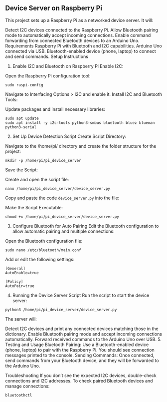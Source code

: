 ## Device Server on Raspberry Pi
This project sets up a Raspberry Pi as a networked device server. It will:

Detect I2C devices connected to the Raspberry Pi.
Allow Bluetooth pairing mode to automatically accept incoming connections.
Enable command forwarding from connected Bluetooth devices to an Arduino Uno.
Requirements
Raspberry Pi with Bluetooth and I2C capabilities.
Arduino Uno connected via USB.
Bluetooth-enabled device (phone, laptop) to connect and send commands.
Setup Instructions
1. Enable I2C and Bluetooth on Raspberry Pi
Enable I2C:

Open the Raspberry Pi configuration tool:
```
sudo raspi-config
```
Navigate to Interfacing Options > I2C and enable it.
Install I2C and Bluetooth Tools:

Update packages and install necessary libraries:
```
sudo apt update
sudo apt install -y i2c-tools python3-smbus bluetooth bluez blueman python3-serial
```
2. Set Up Device Detection Script
Create Script Directory:

Navigate to the /home/pi/ directory and create the folder structure for the project:
```
mkdir -p /home/pi/pi_device_server
```
Save the Script:

Create and open the script file:

```
nano /home/pi/pi_device_server/device_server.py
```
Copy and paste the code ```device_server.py``` into the file:


Make the Script Executable:

```
chmod +x /home/pi/pi_device_server/device_server.py
```
3. Configure Bluetooth for Auto Pairing
Edit the Bluetooth configuration to allow automatic pairing and multiple connections:

Open the Bluetooth configuration file:

```
sudo nano /etc/bluetooth/main.conf
```
Add or edit the following settings:

```
[General]
AutoEnable=true

[Policy]
AutoPair=true
```
4. Running the Device Server Script
Run the script to start the device server:

```
python3 /home/pi/pi_device_server/device_server.py
```
The server will:

Detect I2C devices and print any connected devices matching those in the dictionary.
Enable Bluetooth pairing mode and accept incoming connections automatically.
Forward received commands to the Arduino Uno over USB.
5. Testing and Usage
Bluetooth Pairing: Use a Bluetooth-enabled device (phone, laptop) to pair with the Raspberry Pi. You should see connection messages printed to the console.
Sending Commands: Once connected, send commands from your Bluetooth device, and they will be forwarded to the Arduino Uno.


Troubleshooting
If you don’t see the expected I2C devices, double-check connections and I2C addresses.
To check paired Bluetooth devices and manage connections:
```
bluetoothctl
```
